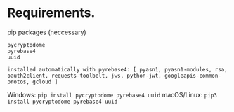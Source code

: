# Requirements.

pip packages (neccessary)

```
pycryptodome
pyrebase4
uuid

installed automatically with pyrebase4: [ pyasn1, pyasn1-modules, rsa, oauth2client, requests-toolbelt, jws, python-jwt, googleapis-common-protos, gcloud ]
```
Windows: `pip install pycryptodome pyrebase4 uuid`
macOS/Linux: `pip3 install pycryptodome pyrebase4 uuid`
